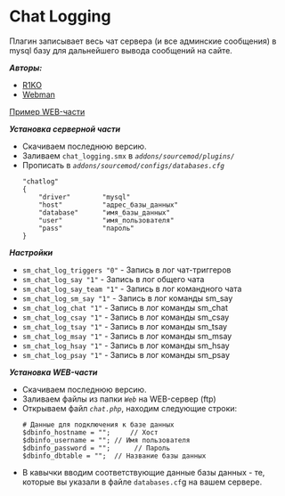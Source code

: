 # Chat Logging

Плагин записывает весь чат сервера (и все админские сообщения) в mysql базу для дальнейшего вывода сообщений на сайте.

***Авторы:***
* [R1KO](http://hlmod.ru/members/r1ko.35068/)
* [Webman](http://hlmod.ru/members/webman.43023/)

[Пример WEB-части](http://m4us.ru/chat.php)

***Установка серверной части***
- Скачиваем последнюю версию.
- Заливаем `chat_logging.smx` в *`addons/sourcemod/plugins/`*
- Прописать в *`addons/sourcemod/configs/databases.cfg`*
    ```
    "chatlog"
    {
    	"driver"		"mysql"
    	"host"			"адрес_базы_данных"
    	"database"		"имя_базы_данных"
    	"user"			"имя_пользователя"
    	"pass"			"пароль"
    }
    ```

***Настройки***
- `sm_chat_log_triggers "0"` - Запись в лог чат-триггеров
- `sm_chat_log_say "1"` - Запись в лог общего чата
- `sm_chat_log_say_team "1"` - Запись в лог командного чата
- `sm_chat_log_sm_say "1"` - Запись в лог команды sm_say
- `sm_chat_log_chat "1"` - Запись в лог команды sm_chat
- `sm_chat_log_csay "1"` - Запись в лог команды sm_csay
- `sm_chat_log_tsay "1"` - Запись в лог команды sm_tsay
- `sm_chat_log_msay "1"` - Запись в лог команды sm_msay
- `sm_chat_log_hsay "1"` - Запись в лог команды sm_hsay
- `sm_chat_log_psay "1"` - Запись в лог команды sm_psay

***Установка WEB-части***
- Скачиваем последнюю версию.
- Заливаем файлы из папки *`Web`* на WEB-сервер (ftp)
- Открываем файл *`chat.php`*, находим следующие строки:
    ```
    # Данные для подключения к базе данных
    $dbinfo_hostname = "";     // Хост
    $dbinfo_username = ""; // Имя пользователя
    $dbinfo_password = "";      // Пароль
    $dbinfo_dbtable = "";  // Название базы данных
    ```
- В кавычки вводим соответствующие данные базы данных - те, которые вы указали в файле `databases.cf`g на вашем сервере.
